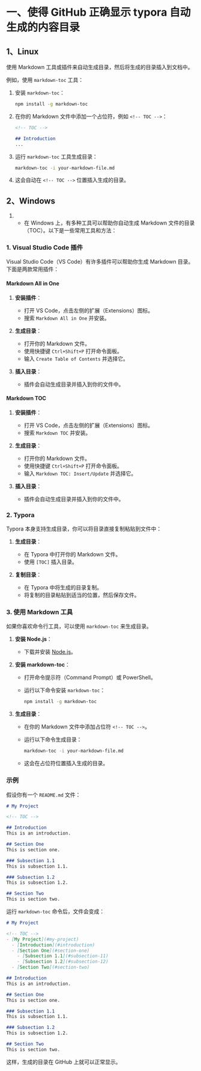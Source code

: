 # 一、使得 GitHub 正确显示 typora 自动生成的内容目录

## **1、Linux**

使用 Markdown 工具或插件来自动生成目录，然后将生成的目录插入到文档中。

例如，使用 `markdown-toc` 工具：

1. 安装 `markdown-toc`：

   ```bash
   npm install -g markdown-toc
   ```

2. 在你的 Markdown 文件中添加一个占位符，例如 `<!-- TOC -->`：

   ```markdown
   <!-- TOC -->
   
   ## Introduction
   ...
   ```

3. 运行 `markdown-toc` 工具生成目录：

   ```bash
   markdown-toc -i your-markdown-file.md
   ```

4. 这会自动在 `<!-- TOC -->` 位置插入生成的目录。

## **2、Windows**

1. - 在 Windows 上，有多种工具可以帮助你自动生成 Markdown 文件的目录（TOC）。以下是一些常用工具和方法：


### 1. Visual Studio Code 插件

Visual Studio Code（VS Code）有许多插件可以帮助你生成 Markdown 目录。下面是两款常用插件：

#### Markdown All in One

1. **安装插件**：
   - 打开 VS Code，点击左侧的扩展（Extensions）图标。
   - 搜索 `Markdown All in One` 并安装。

2. **生成目录**：
   - 打开你的 Markdown 文件。
   - 使用快捷键 `Ctrl+Shift+P` 打开命令面板。
   - 输入 `Create Table of Contents` 并选择它。

3. **插入目录**：
   - 插件会自动生成目录并插入到你的文件中。

#### Markdown TOC

1. **安装插件**：
   - 打开 VS Code，点击左侧的扩展（Extensions）图标。
   - 搜索 `Markdown TOC` 并安装。

2. **生成目录**：
   - 打开你的 Markdown 文件。
   - 使用快捷键 `Ctrl+Shift+P` 打开命令面板。
   - 输入 `Markdown TOC: Insert/Update` 并选择它。

3. **插入目录**：
   - 插件会自动生成目录并插入到你的文件中。

### 2. Typora

Typora 本身支持生成目录，你可以将目录直接复制粘贴到文件中：

1. **生成目录**：
   - 在 Typora 中打开你的 Markdown 文件。
   - 使用 `[TOC]` 插入目录。

2. **复制目录**：
   - 在 Typora 中将生成的目录复制。
   - 将复制的目录粘贴到适当的位置，然后保存文件。

### 3. 使用 Markdown 工具

如果你喜欢命令行工具，可以使用 `markdown-toc` 来生成目录。

1. **安装 Node.js**：
   - 下载并安装 [Node.js](https://nodejs.org/)。

2. **安装 markdown-toc**：
   - 打开命令提示符（Command Prompt）或 PowerShell。
   - 运行以下命令安装 `markdown-toc`：

     ```bash
     npm install -g markdown-toc
     ```

3. **生成目录**：
   - 在你的 Markdown 文件中添加占位符 `<!-- TOC -->`。
   - 运行以下命令生成目录：

     ```bash
     markdown-toc -i your-markdown-file.md
     ```

   - 这会在占位符位置插入生成的目录。

### 示例

假设你有一个 `README.md` 文件：

```markdown
# My Project

<!-- TOC -->

## Introduction
This is an introduction.

## Section One
This is section one.

### Subsection 1.1
This is subsection 1.1.

### Subsection 1.2
This is subsection 1.2.

## Section Two
This is section two.
```

运行 `markdown-toc` 命令后，文件会变成：

```markdown
# My Project

<!-- TOC -->
- [My Project](#my-project)
  - [Introduction](#introduction)
  - [Section One](#section-one)
    - [Subsection 1.1](#subsection-11)
    - [Subsection 1.2](#subsection-12)
  - [Section Two](#section-two)

## Introduction
This is an introduction.

## Section One
This is section one.

### Subsection 1.1
This is subsection 1.1.

### Subsection 1.2
This is subsection 1.2.

## Section Two
This is section two.
```

这样，生成的目录在 GitHub 上就可以正常显示。